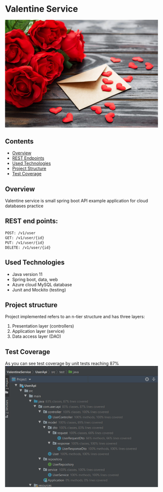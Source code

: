 # Valentine Service
![taxi](media/valentines.png)

## Contents
+ [Overview](#Overview) 
+ [REST Endpoints](#Rest-end-points)
+ [Used Technologies](#Used-Technologies) 
+ [Project Structure](#Project-structure)
+ [Test Coverage](#Test-Coverage)

<a name="Overview"></a>
## Overview
Valentine service is small spring boot API example application for cloud databases practice
<a name="Rest-end-points"></a>
## REST end points: 
```
POST: /v1/user
GET: /v1/user/{id}
PUT: /v1/user/{id}
DELETE: /v1/user/{id}
```

<a name="Used-Technologies"></a>
## Used Technologies
* Java version 11
* Spring boot, data, web
* Azure cloud MySQL database
* Junit and Mockito (testing)

<a name="Project-structure"></a>
## Project structure
Project implemented refers to an n-tier structure and has three layers:

1. Presentation layer (controllers)
1. Application layer (service)
3. Data access layer (DAO)

<a name="Test-Coverage"></a>
## Test Coverage
As you can see test coverage by unit tests reaching 87%
![test coverage](media/coverage.png)
